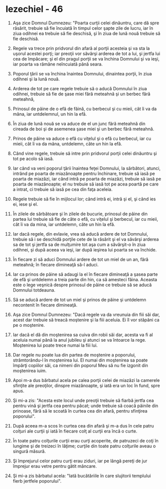 # Iezechiel - 46

1. Aşa zice Domnul Dumnezeu: "Poarta curţii celei dinăuntru, care dă spre răsărit, trebuie să fie încuiată în timpul celor şapte zile de lucru, iar în ziua odihnei ea trebuie să fie deschisă, şi în ziua de lună nouă trebuie să fie deschisă. 

2. Regele va trece prin pridvorul din afară al porţii acesteia şi va sta la uşorul acestei porţi; iar preoţii vor săvârşi arderea de tot a lui, şi jertfa lui cea de împăcare; şi el din pragul porţii se va închina Domnului şi va ieşi, iar poarta va rămâne neîncuiată până seara. 

3. Poporul ţării se va închina înaintea Domnului, dinaintea porţii, în ziua odihnei şi la lună nouă. 

4. Arderea de tot pe care regele trebuie să o aducă Domnului în ziua odihnei, trebuie să fie de şase miei fără meteahnă şi un berbec fără meteahnă, 

5. Prinosul de pâine de o efă de făină, cu berbecul şi cu mieii, cât îi va da mâna, iar untdelemnul, un hin la efă. 

6. În ziua de lună nouă se va aduce de el un junc fără meteahnă din cireada de boi şi de asemenea şase miei şi un berbec fără meteahnă. 

7. Prinos de pâine va aduce o efă cu viţelul şi o efă cu berbecul, iar cu mieii, cât îi va da mâna, untdelemn, câte un hin la efă. 

8. Când vine regele, trebuie să intre prin pridvorul porţii celei dinăuntru şi tot pe acolo să iasă. 

9. Iar când va veni poporul ţării înaintea feţei Domnului, la sărbători, atunci, intrând pe poarta de miazănoapte pentru închinare, trebuie să iasă pe poarta de miazăzi, iar când intră pe poarta de miazăzi, trebuie să iasă pe poarta de miazănoapte; el nu trebuie să iasă tot pe acea poartă pe care a intrat, ci trebuie să iasă pe cea din faţa aceleia. 

10. Regele trebuie să fie în mijlocul lor; când intră ei, intră şi el, şi când ies ei, iese şi el. 

11. În zilele de sărbătoare şi în zilele de bucurie, prinosul de pâine din partea lui trebuie să fie de câte o efă, cu viţelul şi berbecul, iar cu mieii, cât îi va da mina, iar untdelemn, câte un hin la efă. 

12. Iar dacă regele, din evlavie, vrea să aducă ardere de tot Domnului, trebuie să i se deschidă porţile cete de la răsărit şi el va săvârşi arderea sa de tot şi jertfa sa de mulţumire tot aşa cum a săvârşit-o în ziua odihnei, şi după aceea va ieşi, iar după ieşirea lui poarta se va închide. 

13. În fiecare zi să aduci Domnului ardere de tot un miel de un an, fără meteahnă; în fiecare dimineaţă să-l aduci. 

14. Iar ca prinos de pâine să adaugi la el în fiecare dimineaţă a şasea parte de efă şi untdelemn a treia parte din hin, ca să amesteci făina. Aceasta este o lege veşnică despre prinosul de pâine ce trebuie să se aducă Domnului totdeauna. 

15. Să se aducă ardere de tot un miel şi prinos de pâine şi untdelemn necontenit în fiecare dimineaţă. 

16. Aşa zice Domnul Dumnezeu: "Dacă regele va da vreunuia din fiii săi dar, acest dar trebuie să treacă moştenire şi la fiii aceluia. Ei îl vor stăpâni ca pe o moştenire. 

17. Iar dacă el dă din moştenirea sa cuiva din robii săi dar, acesta va fi al aceluia numai până la anul jubileu şi atunci se va întoarce la rege. Moştenirea lui poate trece numai la fiii lui. 

18. Dar regele nu poate lua din partea de moştenire a poporului, strâmtorându-l în moştenirea lui. El numai din moştenirea sa poate împărţi copiilor săi, ca nimeni din poporul Meu să nu fie izgonit din moştenirea iuim. 

19. Apoi m-a dus bărbatul acela pe calea porţii celei de miazăzi la camerele sfinţite ale preoţilor, dinspre miazănoapte, şi iată era un loc în fund, spre apus. 

20. Şi mi-a zis: "Acesta este locul unde preoţii trebuie să fiarbă jertfa cea pentru vină şi jertfa cea pentru păcat; unde trebuie să coacă pâinile din prinoase, fără să le scoată în curtea cea din afară, pentru sfinţirea poporului". 

21. După aceea m-a scos în curtea cea din afară şi m-a dus în cele patru colţuri ale curţii şi iată în fiecare colţ al curţii era încă o curte. 

22. În toate patru colţurile curţii erau curţi acoperite, de patruzeci de coţi în lungime şi de treizeci în lăţime; curţile din toate patru colţurile aveau o singură măsură. 

23. Şi împrejurul celor patru curţi erau ziduri, iar pe lângă pereţi de jur împrejur erau vetre pentru gătit mâncare. 

24. Şi mi-a zis bărbatul acela: "Iată bucătăriile în care slujitorii templului fierb jertfele poporului". 

